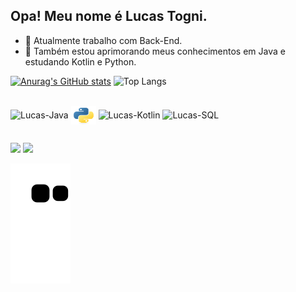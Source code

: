 ## Opa! Meu nome é Lucas Togni.

- 🔭 Atualmente trabalho com Back-End.
- 🌱 Também estou aprimorando meus conhecimentos em Java e estudando Kotlin e Python.


[![Anurag's GitHub stats](https://github-readme-stats.vercel.app/api?username=LucasTogniS)](https://github.com/anuraghazra/github-readme-stats)
![Top Langs](https://github-readme-stats.vercel.app/api/top-langs/?username=LucasTogniS&size_weight=0.5&count_weight=0.5)

<div style="display: inline_block"><br> 
  <img align="center" alt="Lucas-Java" height="30" width="40" src="https://cdn.jsdelivr.net/gh/devicons/devicon@latest/icons/java/java-original.svg"/> 
  <img align="center" alt="Lucas-Python" height="30" width="40" src="https://raw.githubusercontent.com/devicons/devicon/master/icons/python/python-original.svg">
  <img align="center" alt="Lucas-Kotlin" height="30" width="40" src="https://cdn.jsdelivr.net/gh/devicons/devicon@latest/icons/kotlin/kotlin-original.svg">
  <img align="center" alt="Lucas-SQL" height="30" width="40" src="https://cdn.jsdelivr.net/gh/devicons/devicon@latest/icons/sqldeveloper/sqldeveloper-original.svg">
</div>

##

<div> 
  <a href = "mailto:lucastogni11@outlook.com"><img src="https://img.shields.io/badge/Microsoft_Outlook-0078D4?style=for-the-badge&logo=microsoft-outlook&logoColor=white" target="_blank"></a>
  <a href="https://www.linkedin.com/in/lucas-de-togni/" target="_blank"><img src="https://img.shields.io/badge/-LinkedIn-%230077B5?style=for-the-badge&logo=linkedin&logoColor=white" target="_blank"></a> 
</div>

![Snake animation](https://github.com/LucasTogniS/LucasTogniS/blob/output/github-contribution-grid-snake.svg)



